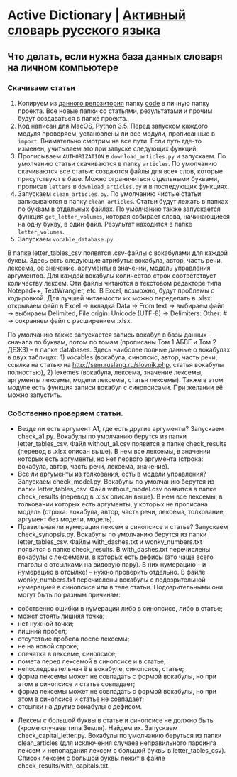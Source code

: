 # Active Dictionary | [Активный словарь русского языка](http://www.ruslang.ru/active_2014)
## Что делать, если нужна база данных словаря на личном компьютере
### Скачиваем статьи
1. Копируем из [данного репозитория](https://github.com/sweeterr/active_dictionary) папку [code](https://github.com/sweeterr/active_dictionary/tree/master/code) в личную папку проекта. Все новые папки со статьями, результатами и прочим будут создаваться в папке проекта.
2. Код написан для MacOS, Python 3.5. Перед запуском каждого модуля проверяем, установлены ли все модули, прописанные в `import`. Внимательно смотрим на все пути. Если путь где-то изменен, учитываем это при запуске следующих функций.
3. Прописываем `AUTHORIZATION` в `download_articles.py` и запускаем. По умолчанию статьи скачиваются в папку `articles`. По умолчанию скачиваются все статьи: создаются файлы для всех слов, которые присутствуют в базе. Можно ограничиться отдельными буквами, прописав `letters` в `download_articles.py` и в последующих функциях.
4. Запускаем `clean_articles.py`. По умолчанию чистые статьи записываются в папку `clean_articles`. Статьи будут лежать в папках по буквам в отдельных файлах. По умолчанию также запускается функция `get_letter_volumes`, которая собирает слова, начинающиеся на одну букву, в один файл. Результат находится в папке `letter_volumes`.
5. Запускаем `vocable_database.py`.

В папке letter_tables_csv появятся .csv-файлы с вокабулами для каждой буквы. Здесь есть следующие атрибуты: вокабула, автор, часть речи, лексема, её значение, аргументы в значении, модель управления аргументов. Для каждой вокабулы количество строк соответствует количеству лексем. Эти файлы читаются в текстовом редакторе типа Notepad++, TextWrangler, etc. В Excel, возможно, будут проблемы с кодировкой. Для лучшей читаемости их можно переделать в .xlsx: открываем файл в Excel → вкладка Data → From text → выбираем файл → выбираем Delimited, File origin: Unicode (UTF-8) → Delimiters: Other: # → сохраняем файл с расширением .xlsx.

По умолчанию также запускается запись вокабул в базы данных – сначала по буквам, потом по томам (прописаны Том 1 АБВГ и Том 2 ДЕЖЗ) – в папке databases. Здесь наиболее полные данные о вокабулах в двух таблицах: 1) vocables (вокабула, синопсис, автор, часть речи, ссылка на статью на http://sem.ruslang.ru/slovnik.php, статья вокабулы полностью), 2) lexemes (вокабула, лексема, значение лексемы, аргументы лексемы, модели лексемы, статья лексемы).
Также в этом модуле есть функция записи вокабул с синопсисами. При желании её можно запустить.
### Собственно проверяем статьи.
* Везде ли есть аргумент A1, где есть другие аргументы?
Запускаем check_a1.py. Вокабулы по умолчанию берутся из папки letter_tables_csv. Файл without_a1.csv появится в папке check_results (перевод в .xlsx описан выше). В нем все лексемы, в значении которых есть аргументы, но нет первого аргумента (строка: вокабула, автор, часть речи, лексема, значение).
* Все ли аргументы из толкования, есть в модели управления?
Запускаем check_model.py. Вокабулы по умолчанию берутся из папки letter_tables_csv. Файл without_model.csv появится в папке check_results (перевод в .xlsx описан выше). В нем все лексемы, в толковании которых есть аргументы, у которых не прописана модель (строка: вокабула, автор, часть речи, лексема, толкование, аргумент без модели, модель).
* Правильная ли нумерация лексем в синопсисе и статье?
Запускаем check_synopsis.py. Вокабулы по умолчанию берутся из папки letter_tables_csv. Файлы with_dashes.txt и wonky_numbers.txt появится в папке check_results. В with_dashes.txt перечислены вокабулы с лексемами, в которых есть дефисы (это чаще всего глаголы с отсылками на видовую пару). В них нумерацию – и нумерацию в отсылке! – нужно проверить отдельно. В файле wonky_numbers.txt перечислены вокабулы с подозрительной нумерацией в синопсисе или в теле статьи. Подозрительными они могут быть по разным причинам:
- собственно ошибки в нумерации либо в синопсисе, либо в статье; 
- может стоять лишняя точка;
- нет нужной точки; 
- лишний пробел;
- отсутствие пробела после лексемы;
- не на новой строке;
- опечатка в лексеме, синопсисе; 
- помета перед лексемой в синопсисе и в статье;
- непоследовательная ё в вокабуле, синопсисе, статье;
- форма лексемы может не совпадать с формой вокабулы, но при этом в синопсисе и статье совпадает;
- форма лексемы может не совпадать с формой вокабулы, но при этом в синопсисе и статье не совпадает;
- отсылки на другие вокабулы с дефисом.
* Лексем с большой буквы в статье и синопсисе не должно быть (кроме случаев типа Земля). Найдем их.
Запускаем check_capital_letter.py. Вокабулы по умолчанию беруться из папки clean_articles (для исключения случаев неправильного парсинга лексем и непопадания лексем с большой буквы в letter_tables_csv). Список лексем с большой буквы лежит в файле check_results/with_capitals.txt.

